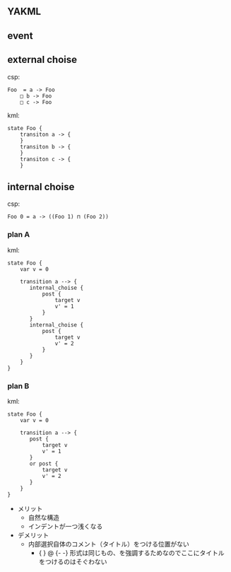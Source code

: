 ## YAKML

## event

## external choise

csp:
```
Foo  = a -> Foo
    □ b -> Foo
    □ c -> Foo
```

kml:

```
state Foo {
    transiton a -> {
    }
    transiton b -> {
    }
    transiton c -> {
    }
```


## internal choise

csp:
```
Foo 0 = a -> ((Foo 1) ⊓ (Foo 2))
```

### plan A

kml:
```
state Foo {
    var v = 0

    transition a --> {
       internal_choise {
           post {
               target v
               v' = 1
           }
       }
       internal_choise {
           post {
               target v
               v' = 2
           }
       }
    }
}
```

### plan B

kml:

```
state Foo {
    var v = 0

    transition a --> {
       post {
           target v
           v' = 1
       }
       or post {
           target v
           v' = 2
       }
    }
}
```

* メリット
    * 自然な構造
    * インデントが一つ浅くなる
* デメリット
    * 内部選択自体のコメント（タイトル）をつける位置がない
        * { } @ {- -} 形式は同じもの、を強調するためなのでここにタイトルをつけるのはそぐわない
